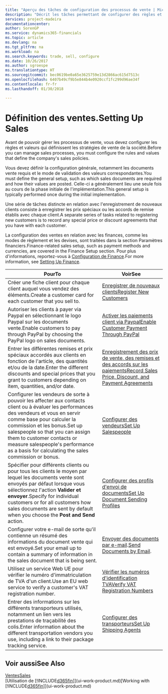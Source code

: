 ```yaml
---
title: "Aperçu des tâches de configuration des processus de vente | Microsoft Docs"
description: "Décrit les tâches permettant de configurer des règles et des valeurs pour définir vos stratégies et vos processus de vente."
services: project-madeira
documentationcenter: 
author: SorenGP
ms.service: dynamics365-financials
ms.topic: article
ms.devlang: na
ms.tgt_pltfrm: na
ms.workload: na
ms.search.keywords: trade, sell, configure
ms.date: 10/26/2017
ms.author: sgroespe
ms.translationtype: HT
ms.sourcegitcommit: bec0619be0a65e3625759e13d2866ac615d7513c
ms.openlocfilehash: 6407b49cf9b5e844b4e0920ccf1fc299d96ae34f
ms.contentlocale: fr-fr
ms.lasthandoff: 01/30/2018

---
```

# <a name="setting-up-sales"></a><span data-ttu-id="f0053-103">Définition des ventes.</span><span class="sxs-lookup"><span data-stu-id="f0053-103">Setting Up Sales</span></span>
<span data-ttu-id="f0053-104">Avant de pouvoir gérer les processus de vente, vous devez configurer les règles et valeurs qui définissent les stratégies de vente de la société.</span><span class="sxs-lookup"><span data-stu-id="f0053-104">Before you can manage sales processes, you must configure the rules and values that define the company's sales policies.</span></span>

<span data-ttu-id="f0053-105">Vous devez définir la configuration générale, notamment les documents vente requis et le mode de validation des valeurs correspondantes.</span><span class="sxs-lookup"><span data-stu-id="f0053-105">You must define the general setup, such as which sales documents are required and how their values are posted.</span></span> <span data-ttu-id="f0053-106">Celle-ci a généralement lieu une seule fois au cours de la phase initiale de l'implémentation.</span><span class="sxs-lookup"><span data-stu-id="f0053-106">This general setup is typically performed once during the initial implementation.</span></span>

<span data-ttu-id="f0053-107">Une série de tâches distincte en relation avec l'enregistrement de nouveaux clients consiste à enregistrer les prix spéciaux ou les accords de remise établis avec chaque client.</span><span class="sxs-lookup"><span data-stu-id="f0053-107">A separate series of tasks related to registering new customers is to record any special price or discount agreements that you have with each customer.</span></span>

<span data-ttu-id="f0053-108">La configuration des ventes en relation avec les finances, comme les modes de règlement et les devises, sont traitées dans la section Paramètres financiers.</span><span class="sxs-lookup"><span data-stu-id="f0053-108">Finance-related sales setup, such as payment methods and currencies, are covered in the Finance Setup section.</span></span> <span data-ttu-id="f0053-109">Pour plus d'informations, reportez-vous à [Configuration de Finance](finance-setup-finance.md).</span><span class="sxs-lookup"><span data-stu-id="f0053-109">For more information, see [Setting Up Finance](finance-setup-finance.md).</span></span>

| <span data-ttu-id="f0053-110">Pour</span><span class="sxs-lookup"><span data-stu-id="f0053-110">To</span></span> | <span data-ttu-id="f0053-111">Voir</span><span class="sxs-lookup"><span data-stu-id="f0053-111">See</span></span> |
| --- | --- |
| <span data-ttu-id="f0053-112">Créer une fiche client pour chaque client auquel vous vendez des éléments.</span><span class="sxs-lookup"><span data-stu-id="f0053-112">Create a customer card for each customer that you sell to.</span></span> |[<span data-ttu-id="f0053-113">Enregistrer de nouveaux clients</span><span class="sxs-lookup"><span data-stu-id="f0053-113">Register New Customers</span></span>](sales-how-register-new-customers.md) |
| <span data-ttu-id="f0053-114">Autoriser les clients à payer via Paypal en sélectionnant le logo Paypal sur les documents vente.</span><span class="sxs-lookup"><span data-stu-id="f0053-114">Enable customers to pay through PayPal by choosing the PayPal logo on sales documents.</span></span> |[<span data-ttu-id="f0053-115">Activer les paiements client via Paypal</span><span class="sxs-lookup"><span data-stu-id="f0053-115">Enable Customer Payment Through PayPal</span></span>](sales-how-enable-payment-service-extensions.md) |
| <span data-ttu-id="f0053-116">Entrer les différentes remises et prix spéciaux accordés aux clients en fonction de l'article, des quantités et/ou de la date.</span><span class="sxs-lookup"><span data-stu-id="f0053-116">Enter the different discounts and special prices that you grant to customers depending on item, quantities, and/or date.</span></span> |[<span data-ttu-id="f0053-117">Enregistrement des prix de vente, des remises et des accords sur les paiements</span><span class="sxs-lookup"><span data-stu-id="f0053-117">Record Sales Price, Discount, and Payment Agreements</span></span>](sales-how-record-sales-price-discount-payment-agreements.md) |
| <span data-ttu-id="f0053-118">Configurer les vendeurs de sorte à pouvoir les affecter aux contacts client ou à évaluer les performances des vendeurs et vous en servir comme base pour calculer la commission et les bonus.</span><span class="sxs-lookup"><span data-stu-id="f0053-118">Set up salespeople so that you can assign them to customer contacts or measure salespeople's performance as a basis for calculating the sales commission or bonus.</span></span> |[<span data-ttu-id="f0053-119">Configurer des vendeurs</span><span class="sxs-lookup"><span data-stu-id="f0053-119">Set Up Salespeople</span></span>](sales-how-setup-salespeople.md) |
| <span data-ttu-id="f0053-120">Spécifier pour différents clients ou pour tous les clients le moyen par lequel les documents vente sont envoyés par défaut lorsque vous sélectionnez l'action **Valider et envoyer**.</span><span class="sxs-lookup"><span data-stu-id="f0053-120">Specify for individual customers or for all customers how sales documents are sent by default when you choose the **Post and Send** action.</span></span> |[<span data-ttu-id="f0053-121">Configurer des profils d'envoi de documents</span><span class="sxs-lookup"><span data-stu-id="f0053-121">Set Up Document Sending Profiles</span></span>](sales-how-setup-document-send-profiles.md) |
| <span data-ttu-id="f0053-122">Configurer votre e-mail de sorte qu'il contienne un résumé des informations du document vente qui est envoyé.</span><span class="sxs-lookup"><span data-stu-id="f0053-122">Set your email up to contain a summary of information in the sales document that is being sent.</span></span> |<span data-ttu-id="f0053-123">[Envoyer des documents par e-mail](ui-how-send-documents-email.md).</span><span class="sxs-lookup"><span data-stu-id="f0053-123">[Send Documents by Email](ui-how-send-documents-email.md).</span></span> |
|<span data-ttu-id="f0053-124">Utilisez un service Web UE pour vérifier le numéro d'immatriculation de TVA d'un client.</span><span class="sxs-lookup"><span data-stu-id="f0053-124">Use an EU web service to verify a customer's VAT registration number.</span></span>|[<span data-ttu-id="f0053-125">Vérifier les numéros d'identification TVA</span><span class="sxs-lookup"><span data-stu-id="f0053-125">Verify VAT Registration Numbers</span></span>](finance-setup-vat.md)|
|<span data-ttu-id="f0053-126">Entrer des informations sur les différents transporteurs utilisés, notamment un lien vers les prestations de traçabilité des colis.</span><span class="sxs-lookup"><span data-stu-id="f0053-126">Enter information about the different transportation vendors you use, including a link to their package tracking service.</span></span>|[<span data-ttu-id="f0053-127">Configurer des transporteurs</span><span class="sxs-lookup"><span data-stu-id="f0053-127">Set Up Shipping Agents</span></span>](sales-how-to-set-up-shipping-agents.md)|

## <a name="see-also"></a><span data-ttu-id="f0053-128">Voir aussi</span><span class="sxs-lookup"><span data-stu-id="f0053-128">See Also</span></span>
[<span data-ttu-id="f0053-129">Ventes</span><span class="sxs-lookup"><span data-stu-id="f0053-129">Sales</span></span>](sales-manage-sales.md)  
<span data-ttu-id="f0053-130">[Utilisation de [!INCLUDE[d365fin](includes/d365fin_md.md)]](ui-work-product.md)</span><span class="sxs-lookup"><span data-stu-id="f0053-130">[Working with [!INCLUDE[d365fin](includes/d365fin_md.md)]](ui-work-product.md)</span></span>

